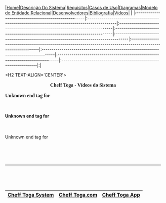 |<a href='http://code.google.com/p/chefftoga'>Home</a>|<a href='http://code.google.com/p/chefftoga/wiki/DescricaoDoProjeto'>Descrição Do Sistema</a>|<a href='http://code.google.com/p/chefftoga/wiki/Requisitos'>Requisitos</a>|<a href='http://code.google.com/p/chefftoga/wiki/CasosDeUso'>Casos de Uso</a>|<a href='http://code.google.com/p/chefftoga/wiki/DiagramasDeCasosDeUso'>Diagramas</a>|<a href='http://code.google.com/p/chefftoga/wiki/ModeloDeEntidadeRelacional'>Modelo de Entidade Relacional</a>|<a href='http://code.google.com/p/chefftoga/wiki/Desenvolvedores'>Desenvolvedores</a>|<a href='http://code.google.com/p/chefftoga/wiki/Bibliografia'>Bibliografia</a>|<a href='http://code.google.com/p/chefftoga/wiki/video'>Vídeos</a>| |
|:----------------------------------------------------|:--------------------------------------------------------------------------------------------|:--------------------------------------------------------------------------|:----------------------------------------------------------------------------|:------------------------------------------------------------------------------------|:-------------------------------------------------------------------------------------------------------------|:------------------------------------------------------------------------------------|:------------------------------------------------------------------------------|:-----------------------------------------------------------------|:|




&lt;H2 TEXT-ALIGN='CENTER'&gt;

<b>

<FONT FACE="TIMES" SIZE="3">

<p align='center'>Cheff Toga - Vídeos do Sistema</p>

Unknown end tag for </font>

<br>
<br>
Unknown end tag for </b><br>
<br>
<br>
<br>
Unknown end tag for </H2><br>
<br>
<br>
<br>
<br>
<hr><br>
<br>
<br>
<table><thead><th><a href='http://www.youtube.com/watch?v=bzR-OV_92tM'>Cheff Toga System</a></th><th><a href='http://www.youtube.com/watch?v=usxnV7jl2mE&feature=related'>Cheff Toga.com</a></th><th><a href='http://www.youtube.com/watch?v=6yNTZ98bScg&feature=related'>Cheff Toga App</a></th></thead><tbody>